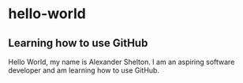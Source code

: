 # hello-world
## Learning how to use GitHub 
Hello World, my name is Alexander Shelton. I am an aspiring software developer and am learning how to use GitHub. 
